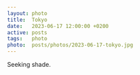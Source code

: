 ```yaml
---
layout: photo
title:  Tokyo
date:   2023-06-17 12:00:00 +0200
active: posts
tags:   photo
photo:  posts/photos/2023-06-17-tokyo.jpg
---
```


Seeking shade.
